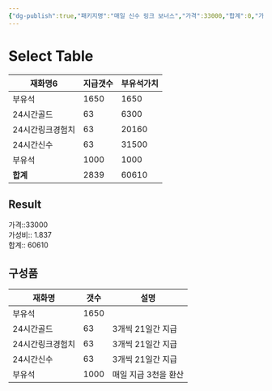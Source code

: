 ```yaml
---
{"dg-publish":true,"패키지명":"매일 신수 링크 보너스","가격":33000,"합계":0,"가성비":0,"permalink":"/Publish/Goods/Package/매일 신수 링크 보너스/","dgPassFrontmatter":true}
---
```



# Select Table
<div><table class="dataview table-view-table"><thead class="table-view-thead"><tr class="table-view-tr-header"><th class="table-view-th"><span>재화명</span><span class="dataview small-text">6</span></th><th class="table-view-th"><span>지급갯수</span></th><th class="table-view-th"><span>부유석가치</span></th></tr></thead><tbody class="table-view-tbody"><tr><td><span>부유석</span></td><td>1650</td><td>1650</td></tr><tr><td><span>24시간골드</span></td><td>63</td><td>6300</td></tr><tr><td><span>24시간링크경험치</span></td><td>63</td><td>20160</td></tr><tr><td><span>24시간신수</span></td><td>63</td><td>31500</td></tr><tr><td><span>부유석</span></td><td>1000</td><td>1000</td></tr><tr><td><span><strong>합계</strong></span></td><td>2839</td><td>60610</td></tr></tbody></table></div><p><span><h2 data-heading="Result" dir="auto">Result</h2></span></p><span><span>가격::33000 <br></span></span><span><span>가성비:: 1.837 <br></span></span><span><span>합계:: 60610</span></span>

## 구성품
| **재화명**   | **갯수** | 설명           |
| --------- | ------ | ------------ |
| 부유석       | 1650   |              |
| 24시간골드    | 63     | 3개씩 21일간 지급  |
| 24시간링크경험치 | 63     | 3개씩 21일간 지급  |
| 24시간신수    | 63     | 3개씩 21일간 지급  |
| 부유석       | 1000   | 매일 지급 3천을 환산 |


